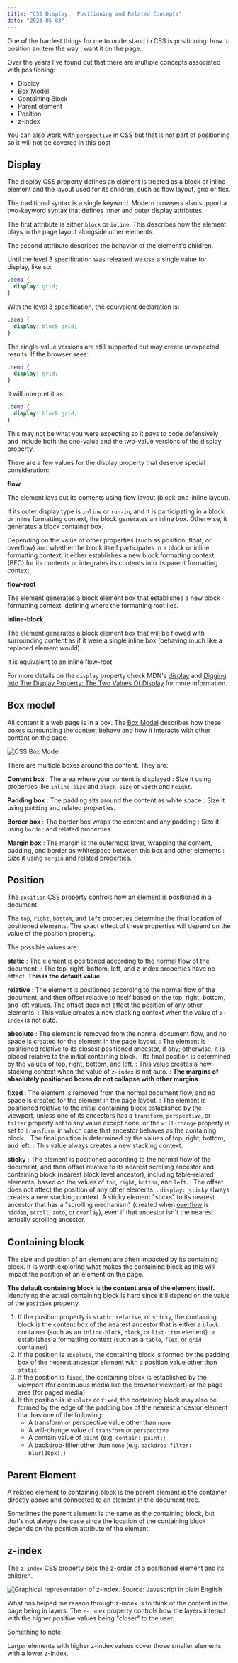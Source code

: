 ```yaml
---
title: "CSS Display,  Positioning and Related Concepts"
date: "2023-05-03"
---
```


One of the hardest things for me to understand in CSS is positioning: how to position an item the way I want it on the page.

Over the years I've found out that there are multiple concepts associated with positioning:

* Display
* Box Model
* Containing Block
* Parent element
* Position
* z-index

You can also work with `perspective` in CSS but that is not part of positioning so it will not be covered in this post

## Display

The display CSS property defines an element is treated as a block or inline element and the layout used for its children, such as flow layout, grid or flex.

The traditional syntax is a single keyword. Modern browsers also support a two-keyword syntax that defines inner and outer display attributes.

The first attribute is either `block` or `inline`. This describes how the element plays in the page layout alongside other elements.

The second attribute describes the behavior of the element's children.

Until the level 3 specification was released we use a single value for display, like so:

```css
.demo {
  display: grid;
}
```

With the level 3 specification, the equivalent declaration is:

```css
.demo {
  display: block grid;
}
```

The single-value versions are still supported but may create unexpected results. If the browser sees:

```css
.demo {
  display: grid;
}
```

It will interpret it as:

```css
.demo {
  display: block grid;
}
```

This may not be what you were expecting so it pays to code defensively and include both the one-value and the two-value versions of the display property.

There are a few values for the display property that deserve special consideration:

**flow**

The element lays out its contents using flow layout (block-and-inline layout).

If its outer display type is `inline` or `run-in`, and it is participating in a block or inline formatting context, the block generates an inline box. Otherwise, it generates a block container box.

Depending on the value of other properties (such as position, float, or overflow) and whether the block itself participates in a block or inline formatting context, it either establishes a new block formatting context (BFC) for its contents or integrates its contents into its parent formatting context.

**flow-root**

The element generates a block element box that establishes a new block formatting context, defining where the formatting root lies.

**inline-block**

The element generates a block element box that will be flowed with surrounding content as if it were a single inline box (behaving much like a replaced element would).

It is equivalent to an inline flow-root.

For more details on the `display` property check MDN's [display](https://developer.mozilla.org/en-US/docs/Web/CSS/display) and [Digging Into The Display Property: The Two Values Of Display](https://www.smashingmagazine.com/2019/04/display-two-value/) for more information.

## Box model

All content it a web page is in a box. The [Box Model](https://web.dev/learn/css/box-model/) describes how these boxes surrounding the content behave and how it interacts with other content on the page.

![CSS Box Model](/images/2022/12/box.png)

There are multiple boxes around the content. They are:

**Content box**
: The area where your content is displayed
: Size it using properties like `inline-size` and `block-size` or `width` and `height`.

**Padding box**
: The padding sits around the content as white space
: Size it using `padding` and related properties.

**Border box**
: The border box wraps the content and any padding
: Size it using `border` and related properties.

**Margin box**
: The margin is the outermost layer, wrapping the content, padding, and border as whitespace between this box and other elements
: Size it using `margin` and related properties.

## Position

The `position` CSS property controls how an element is positioned in a document.

The `top`, `right`, `bottom`, and `left` properties determine the final location of positioned elements. The exact effect of these properties will depend on the value of the position property.

The possible values are:

**static**
: The element is positioned according to the normal flow of the document.
: The top, right, bottom, left, and z-index properties have no effect. **This is the default value**.

**relative**
: The element is positioned according to the normal flow of the document, and then offset relative to itself based on the top, right, bottom, and left values. The offset does not affect the position of any other elements.
: This value creates a new stacking context when the value of `z-index` is not auto.

**absolute**
: The element is removed from the normal document flow, and no space is created for the element in the page layout.
: The element is positioned relative to its closest positioned ancestor, if any; otherwise, it is placed relative to the initial containing block.
: Its final position is determined by the values of top, right, bottom, and left.
: This value creates a new stacking context when the value of `z-index` is not auto.
: **The margins of absolutely positioned boxes do not collapse with other margins**.

**fixed**
: The element is removed from the normal document flow, and no space is created for the element in the page layout.
: The element is positioned relative to the initial containing block established by the viewport, unless one of its ancestors has a `transform`, `perspective`, or `filter` property set to any value except none, or the `will-change` property is set to `transform`, in which case that ancestor behaves as the containing block.
: The final position is determined by the values of top, right, bottom, and left.
: This value always creates a new stacking context.

**sticky**
: The element is positioned according to the normal flow of the document, and then offset relative to its nearest scrolling ancestor and containing block (nearest block level ancestor), including table-related elements, based on the values of `top`, `right`, `bottom`, and `left`.
: The offset does not affect the position of any other elements.
: `display: sticky` always creates a new stacking context. A sticky element "sticks" to its nearest ancestor that has a "scrolling mechanism" (created when [overflow](https://developer.mozilla.org/en-US/docs/Web/CSS/overflow) is `hidden`, `scroll`, `auto`, or `overlay`), even if that ancestor isn't the nearest actually scrolling ancestor.

## Containing block

The size and position of an element are often impacted by its containing block. It is worth exploring what makes the containing block as this will impact the position of an element on the page.

**The default containing block is the content area of the element itself.** Identifying the actual containing block is hard since it'll depend on the value of the `position` property.

1. If the position property is `static`, `relative`, or `sticky`, the containing block is the content box of the nearest ancestor that is either a `block` container (such as an `inline-block`, `block`, or `list-item` element) or establishes a formatting context (such as a `table`, `flex`, or `grid` container)
2. If the position is `absolute`, the containing block is formed by the padding box of the nearest ancestor element with a position value other than `static`
3. If the position is `fixed`, the containing block is established by the viewport (for continuous media like the browser viewport) or the page area (for paged media)
4. If the position is `absolute` or `fixed`, the containing block may also be formed by the edge of the padding box of the nearest ancestor element that has one of the following:
    * A transform or perspective value other than `none`
    * A will-change value of `transform` or `perspective`
    * A contain value of `paint` (e.g. `contain: paint;`)
    * A backdrop-filter other than `none` (e.g. `backdrop-filter: blur(10px);`)

## Parent Element

A related element to containing block is the parent element is the container directly above and connected to an element in the document tree.

Sometimes the parent element is the same as the containing block, but that's not always the case since the location of the containing block depends on the position attribute of the element.

## z-index

The `z-index` CSS property sets the z-order of a positioned element and its children.

![Graphical representation of z-index. Source: [Javascript in plain English](https://javascript.plainenglish.io/css-z-index-not-working-d5c068b6861)](/images/2023/04/zindex.webp)

What has helped me reason through z-index is to think of the content in the page being in layers. The `z-index` property controls how the layers interact with the higher positive values being "closer" to the user.

Something to note:

Larger elements with higher z-index values cover those smaller elements with a lower z-index.
